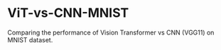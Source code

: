 # ViT-vs-CNN-MNIST
Comparing the performance of Vision Transformer vs CNN (VGG11) on MNIST dataset.
